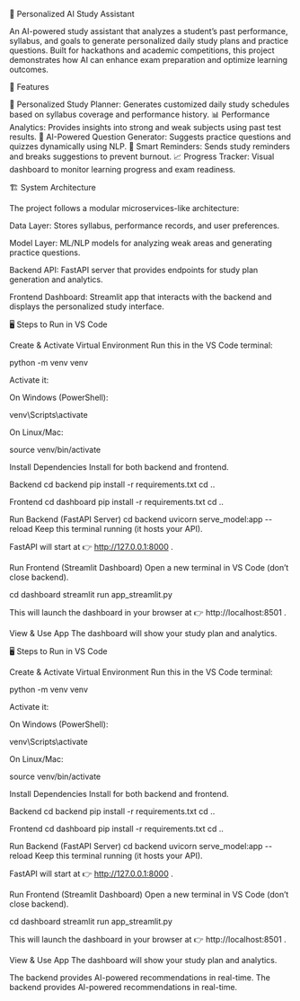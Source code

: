 📘 Personalized AI Study Assistant

An AI-powered study assistant that analyzes a student’s past performance, syllabus, and goals to generate personalized daily study plans and practice questions. Built for hackathons and academic competitions, this project demonstrates how AI can enhance exam preparation and optimize learning outcomes.

🚀 Features

🎯 Personalized Study Planner: Generates customized daily study schedules based on syllabus coverage and performance history. 📊 Performance Analytics: Provides insights into strong and weak subjects using past test results. 🤖 AI-Powered Question Generator: Suggests practice questions and quizzes dynamically using NLP. 📅 Smart Reminders: Sends study reminders and breaks suggestions to prevent burnout. 📈 Progress Tracker: Visual dashboard to monitor learning progress and exam readiness.

🏗️ System Architecture

The project follows a modular microservices-like architecture:

Data Layer: Stores syllabus, performance records, and user preferences.

Model Layer: ML/NLP models for analyzing weak areas and generating practice questions.

Backend API: FastAPI server that provides endpoints for study plan generation and analytics.

Frontend Dashboard: Streamlit app that interacts with the backend and displays the personalized study interface.

🖥️ Steps to Run in VS Code

Create & Activate Virtual Environment
Run this in the VS Code terminal:

python -m venv venv

Activate it:

On Windows (PowerShell):

venv\Scripts\activate

On Linux/Mac:

source venv/bin/activate

Install Dependencies
Install for both backend and frontend.

Backend cd backend pip install -r requirements.txt cd ..

Frontend cd dashboard pip install -r requirements.txt cd ..

Run Backend (FastAPI Server) cd backend uvicorn serve_model:app --reload
Keep this terminal running (it hosts your API).

FastAPI will start at 👉 http://127.0.0.1:8000 .

Run Frontend (Streamlit Dashboard)
Open a new terminal in VS Code (don’t close backend).

cd dashboard streamlit run app_streamlit.py

This will launch the dashboard in your browser at 👉 http://localhost:8501 .

View & Use App
The dashboard will show your study plan and analytics.


🖥️ Steps to Run in VS Code

Create & Activate Virtual Environment
Run this in the VS Code terminal:

python -m venv venv

Activate it:

On Windows (PowerShell):

venv\Scripts\activate

On Linux/Mac:

source venv/bin/activate

Install Dependencies
Install for both backend and frontend.

Backend cd backend pip install -r requirements.txt cd ..

Frontend cd dashboard pip install -r requirements.txt cd ..

Run Backend (FastAPI Server) cd backend uvicorn serve_model:app --reload
Keep this terminal running (it hosts your API).

FastAPI will start at 👉 http://127.0.0.1:8000 .

Run Frontend (Streamlit Dashboard)
Open a new terminal in VS Code (don’t close backend).

cd dashboard streamlit run app_streamlit.py

This will launch the dashboard in your browser at 👉 http://localhost:8501 .

View & Use App
The dashboard will show your study plan and analytics.

The backend provides AI-powered recommendations in real-time.
The backend provides AI-powered recommendations in real-time.

